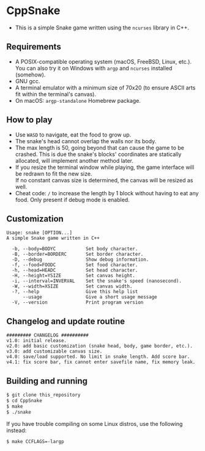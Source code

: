 # CppSnake
- This is a simple Snake game written using the ``ncurses`` library in C++.
## Requirements
- A POSIX-compatible operating system (macOS, FreeBSD, Linux, etc.). You can also try it on Windows with ``argp`` and ``ncurses`` installed (somehow).
- GNU gcc.
- A terminal emulator with a minimum size of 70x20 (to ensure ASCII arts fit within the terminal's canvas).
- On macOS: ``argp-standalone`` Homebrew package.
## How to play
- Use ``WASD`` to navigate, eat the food to grow up.
- The snake's head cannot overlap the walls nor its body.
- The max length is 50, going beyond that can cause the game to be crashed. This is due the snake's blocks' coordinates are statically allocated, will implement another method later.
- If you resize the terminal window while playing, the game interface will be redrawn to fit the new size.<br>
If no constant canvas size is determined, the canvas will be resized as well.
- Cheat code: ``/`` to increase the length by 1 block without having to eat any food. Only present if debug mode is enabled.
## Customization
```
Usage: snake [OPTION...]
A simple Snake game written in C++

  -b, --body=BODYC           Set body character.
  -B, --border=BORDERC       Set border character.
  -D, --debug                Show debug information.
  -f, --food=FOODC           Set food character.
  -h, --head=HEADC           Set head character.
  -H, --height=YSIZE         Set canvas height.
  -i, --interval=INVERVAL    Set the snake's speed (nanosecond).
  -W, --width=XSIZE          Set canvas width.
  -?, --help                 Give this help list
      --usage                Give a short usage message
  -V, --version              Print program version

```
## Changelog and update routine
```
######### CHANGELOG ##########
v1.0: initial release.
v2.0: add basic customization (snake head, body, game border, etc.).
v3.0: add customizable canvas size.
v4.0: save/load supported. No limit in snake length. Add score bar.
v4.1: fix score bar, fix cannot enter savefile name, fix memory leak.
```
## Building and running
```bash
$ git clone this_repository
$ cd CppSnake
$ make
$ ./snake
```
If you have trouble compiling on some Linux distros, use the following instead:
```bash
$ make CCFLAGS=-largp
```
